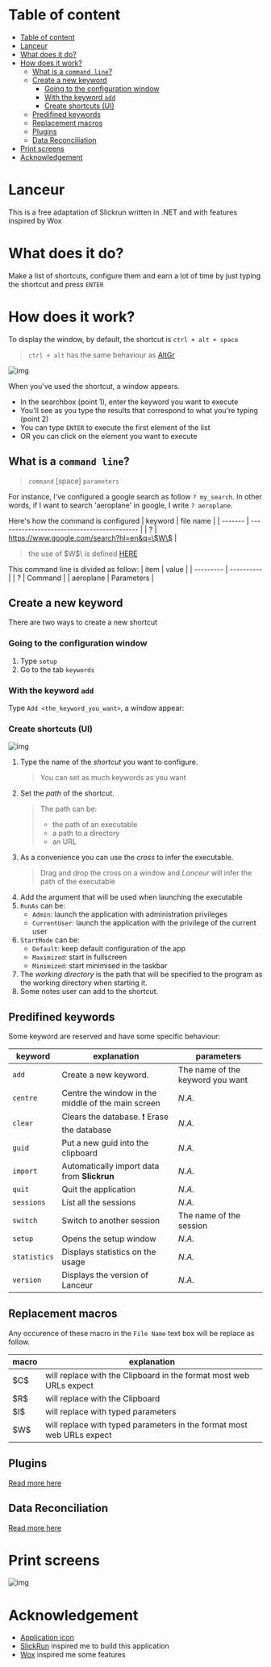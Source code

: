 # Table of content

- [Table of content](#table-of-content)
- [Lanceur](#lanceur)
- [What does it do?](#what-does-it-do)
- [How does it work?](#how-does-it-work)
  - [What is a `command line`?](#what-is-a-command-line)
  - [Create a new keyword](#create-a-new-keyword)
    - [Going to the configuration window](#going-to-the-configuration-window)
    - [With the keyword `add`](#with-the-keyword-add)
    - [Create shortcuts (UI)](#create-shortcuts-ui)
  - [Predifined keywords](#predifined-keywords)
  - [Replacement macros](#replacement-macros)
  - [Plugins](#plugins)
  - [Data Reconciliation](#data-reconciliation)
- [Print screens](#print-screens)
- [Acknowledgement](#acknowledgement)

# Lanceur
This is a free adaptation of Slickrun written in .NET and with features inspired by Wox

# What does it do?

Make a list of shortcuts, configure them and earn a lot of time by just typing the shortcut and press `ENTER`

# How does it work?

To display the window, by default, the shortcut is `ctrl + alt + space` 

> `ctrl + alt` has the same behaviour as [AltGr](https://en.wikipedia.org/wiki/AltGr_key)

![img](/doc/assets/Lanceur-UI_parts.png)

When you've used the shortcut, a window appears.
* In the searchbox (point 1), enter the keyword you want to execute
* You'll see as you type the results that correspond to what you're typing (point 2)
* You can type `ENTER` to execute the first element of the list
* OR you can click on the element you want to execute

## What is a `command line`?

> `command` [space] `parameters`

For instance, I've configured a google search as follow `? my_search`. In other words, if I want to search 'aeroplane' in google, I write `? aeroplane`.

Here's how the command is configured
| keyword | file name                                   |
| ------- | ------------------------------------------- |
| ?       | https://www.google.com/search?hl=en&q=\$W\$ |

> the use of \$W$\ is defined [HERE](#replacement-macros)

This command line is divided as follow:
| item      | value      |
| --------- | ---------- |
| ?         | Command    |
| aeroplane | Parameters |



## Create a new keyword

There are two ways to create a new shortcut

### Going to the configuration window

1. Type `setup`
2. Go to the tab `keywords`

### With the keyword `add`

Type `Add <the_keyword_you_want>`, a window appear:

### Create shortcuts (UI)

![img](/doc/assets/Lanceur-UI_add_keyword.png)

1. Type the name of the _shortcut_ you want to configure. 
    > You can set as much keywords as you want
2. Set the _path_ of the shortcut. 
    > The path can be:
    >  * the path of an executable
    >  * a path to a directory
    >  * an URL
3. As a convenience you can use the _cross_ to infer the executable.
    > Drag and drop the cross on a window and _Lanceur_ will infer the path of the executable
4. Add the argument that will be used when launching the executable
5. `RunAs` can be:
    * `Admin`: launch the application with administration privileges
    * `CurrentUser`: launch the application with the privilege of the current user
6. `StartMode` can be:
    * `Default`: keep default configuration of the app
    * `Maximized`: start in fullscreen
    * `Minimized`: start minimised in the taskbar
7. The _working directory_ is the path that will be specified to the program as the working directory when starting it.
8. Some notes user can add to the shortcut.

## Predifined keywords

Some keyword are reserved and have some specific behaviour:

| keyword      | explanation                                           | parameters                       |
| ------------ | ----------------------------------------------------- | -------------------------------- |
| `add`        | Create a new keyword.                                 | The name of the keyword you want |
| `centre`     | Centre the window in the middle of the main screen    | _N.A._                           |
| `clear`      | Clears the database. :exclamation: Erase the database | _N.A._                           |
| `guid`       | Put a new guid into the clipboard                     | _N.A._                           |
| `import`     | Automatically import data from __Slickrun__           | _N.A._                           |
| `quit`       | Quit the application                                  | _N.A._                           |
| `sessions`   | List all the sessions                                 | _N.A._                           |
| `switch`     | Switch to another session                             | The name of the session          |
| `setup`      | Opens the setup window                                | _N.A._                           |
| `statistics` | Displays statistics on the usage                      | _N.A._                           |
| `version`    | Displays the version of Lanceur                       | _N.A._                           |

## Replacement macros

Any occurence of these macro in the `File Name` text box will be replace as follow.

| macro | explanation                                                           |
| ----- | --------------------------------------------------------------------- |
| \$C\$ | will replace with the Clipboard in the format most web URLs expect    |
| \$R\$ | will replace with the Clipboard                                       |
| \$I\$ | will replace with typed parameters                                    |
| \$W\$ | will replace with typed parameters in the format most web URLs expect |

## Plugins

[Read more here](./doc/pages/plugins.md)

## Data Reconciliation

[Read more here](./doc/pages/data_reconciliation.md)

# Print screens

![img](/doc/assets/Lanceur.png)


# Acknowledgement
* [Application icon](https://fr.seaicons.com/le-lanceur-icone-2)
* [SlickRun](https://bayden.com/SlickRun/) inspired me to build this application
* [Wox](https://github.com/Wox-launcher/Wox) inspired me some features
